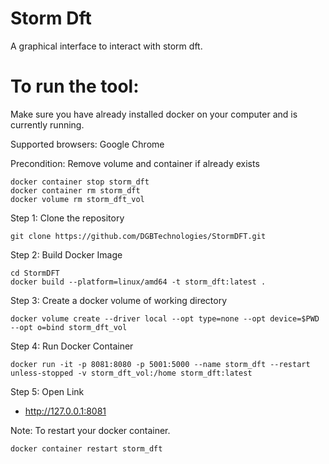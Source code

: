 # Storm Dft

A graphical interface to interact with storm dft. 


# To run the tool:

Make sure you have already installed docker on your computer and is currently running. 

Supported browsers: Google Chrome

Precondition: Remove volume and container if already exists

```
docker container stop storm_dft
docker container rm storm_dft
docker volume rm storm_dft_vol
```

Step 1: Clone the repository

```
git clone https://github.com/DGBTechnologies/StormDFT.git
```

Step 2: Build Docker Image

```
cd StormDFT 
docker build --platform=linux/amd64 -t storm_dft:latest .
```


Step 3: Create a docker volume of working directory

```
docker volume create --driver local --opt type=none --opt device=$PWD --opt o=bind storm_dft_vol
```

Step 4: Run Docker Container

```
docker run -it -p 8081:8080 -p 5001:5000 --name storm_dft --restart unless-stopped -v storm_dft_vol:/home storm_dft:latest
```

Step 5: Open Link 

- http://127.0.0.1:8081


Note: To restart your docker container.

```
docker container restart storm_dft
```

